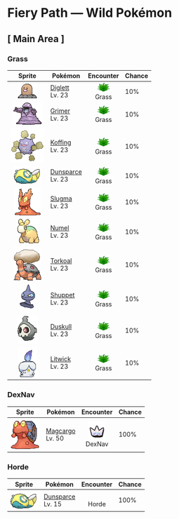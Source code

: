 # Fiery Path — Wild Pokémon

## [ Main Area ]

### Grass

| Sprite | Pokémon | Encounter | Chance |
|:------:|---------|:---------:|--------|
| ![Diglett](../../assets/sprites/diglett/front.gif "Diglett: Diglett are raised in most farms. The reason is simple— wherever this Pokémon burrows, the soil is left perfectly tilled for planting crops. This soil is made ideal for growing delicious vegetables.") | [Diglett](../../pokemon/diglett.md/)<br>Lv. 23 | ![Grass](../../assets/encounter_types/grass.png "Grass")<br>Grass | 10% |
| ![Grimer](../../assets/sprites/grimer/front.gif "Grimer: Grimer emerged from the sludge that settled on a polluted seabed. This Pokémon loves anything filthy. It constantly leaks a horribly germ-infested fluid from all over its body.") | [Grimer](../../pokemon/grimer.md/)<br>Lv. 23 | ![Grass](../../assets/encounter_types/grass.png "Grass")<br>Grass | 10% |
| ![Koffing](../../assets/sprites/koffing/front.gif "Koffing: Koffing embodies toxic substances. It mixes the toxins with raw garbage to set off a chemical reaction that results in a terribly powerful poison gas. The higher the temperature, the more gas is concocted by this Pokémon.") | [Koffing](../../pokemon/koffing.md/)<br>Lv. 23 | ![Grass](../../assets/encounter_types/grass.png "Grass")<br>Grass | 10% |
| ![Dunsparce](../../assets/sprites/dunsparce/front.gif "Dunsparce: Dunsparce has a drill for its tail. It uses this tail to burrow into the ground backward. This Pokémon is known to make its nest in complex shapes deep under the ground.") | [Dunsparce](../../pokemon/dunsparce.md/)<br>Lv. 23 | ![Grass](../../assets/encounter_types/grass.png "Grass")<br>Grass | 10% |
| ![Slugma](../../assets/sprites/slugma/front.gif "Slugma: Slugma does not have any blood in its body. Instead, intensely hot magma circulates throughout this Pokémon’s body, carrying essential nutrients and oxygen to its organs.") | [Slugma](../../pokemon/slugma.md/)<br>Lv. 23 | ![Grass](../../assets/encounter_types/grass.png "Grass")<br>Grass | 10% |
| ![Numel](../../assets/sprites/numel/front.gif "Numel: Numel stores magma of almost 2,200 degrees Fahrenheit within its body. If it gets wet, the magma cools and hardens. In that event, the Pokémon’s body grows heavy and its movements become sluggish.") | [Numel](../../pokemon/numel.md/)<br>Lv. 23 | ![Grass](../../assets/encounter_types/grass.png "Grass")<br>Grass | 10% |
| ![Torkoal](../../assets/sprites/torkoal/front.gif "Torkoal: Torkoal generates energy by burning coal. It grows weaker as the fire dies down. When it is preparing for battle, this Pokémon burns more coal.") | [Torkoal](../../pokemon/torkoal.md/)<br>Lv. 23 | ![Grass](../../assets/encounter_types/grass.png "Grass")<br>Grass | 10% |
| ![Shuppet](../../assets/sprites/shuppet/front.gif "Shuppet: Shuppet grows by feeding on dark emotions, such as vengefulness and envy, in the hearts of people. It roams through cities in search of grudges that taint people.") | [Shuppet](../../pokemon/shuppet.md/)<br>Lv. 23 | ![Grass](../../assets/encounter_types/grass.png "Grass")<br>Grass | 10% |
| ![Duskull](../../assets/sprites/duskull/front.gif "Duskull: Duskull wanders lost among the deep darkness of midnight. There is an oft-told admonishment given to misbehaving children that this Pokémon will spirit away bad children who earn scoldings from their mothers.") | [Duskull](../../pokemon/duskull.md/)<br>Lv. 23 | ![Grass](../../assets/encounter_types/grass.png "Grass")<br>Grass | 10% |
| ![Litwick](../../assets/sprites/litwick/front.gif "Litwick: Litwick shines a light that absorbs the life energy of people and Pokémon, which becomes the fuel that it burns.") | [Litwick](../../pokemon/litwick.md/)<br>Lv. 23 | ![Grass](../../assets/encounter_types/grass.png "Grass")<br>Grass | 10% |

### DexNav

| Sprite | Pokémon | Encounter | Chance |
|:------:|---------|:---------:|--------|
| ![Magcargo](../../assets/sprites/magcargo/front.gif "Magcargo: Magcargo’s body temperature is approximately 18,000 degrees Fahrenheit. Water is vaporized on contact. If this Pokémon is caught in the rain, the raindrops instantly turn into steam, cloaking the area in a thick fog.") | [Magcargo](../../pokemon/magcargo.md/)<br>Lv. 50 | ![DexNav](../../assets/encounter_types/dexnav.png "DexNav")<br>DexNav | 100% |

### Horde

| Sprite | Pokémon | Encounter | Chance |
|:------:|---------|:---------:|--------|
| ![Dunsparce](../../assets/sprites/dunsparce/front.gif "Dunsparce: Dunsparce has a drill for its tail. It uses this tail to burrow into the ground backward. This Pokémon is known to make its nest in complex shapes deep under the ground.") | [Dunsparce](../../pokemon/dunsparce.md/)<br>Lv. 15 | ![Horde](../../assets/encounter_types/horde.png "Horde")<br>Horde | 100% |

